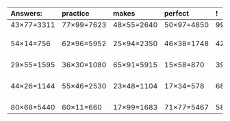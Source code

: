 | Answers: | practice | makes | perfect | ! |
| :--- | :--- | :--- | :--- | :--- |
| 43×77=3311 | 77×99=7623 | 48×55=2640 | 50×97=4850 | 99×30=2970 | 
|   |   |   |   |   | 
|   |   |   |   |   | 
|   |   |   |   |   | 
| 54×14=756 | 62×96=5952 | 25×94=2350 | 46×38=1748 | 42×69=2898 | 
|   |   |   |   |   | 
|   |   |   |   |   | 
|   |   |   |   |   | 
|   |   |   |   |   | 
| 29×55=1595 | 36×30=1080 | 65×91=5915 | 15×58=870 | 39×43=1677 | 
|   |   |   |   |   | 
|   |   |   |   |   | 
|   |   |   |   |   | 
|   |   |   |   |   | 
| 44×26=1144 | 55×46=2530 | 23×48=1104 | 17×34=578 | 68×37=2516 | 
|   |   |   |   |   | 
|   |   |   |   |   | 
|   |   |   |   |   | 
|   |   |   |   |   | 
| 80×68=5440 | 60×11=660 | 17×99=1683 | 71×77=5467 | 58×15=870 | 
